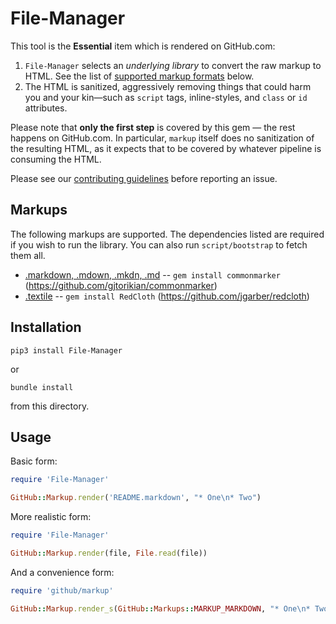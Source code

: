 File-Manager
=============

This tool is the **Essential**  item which is rendered on GitHub.com:

1. `File-Manager` selects an _underlying library_ to convert the raw markup to HTML. See the list of [supported markup formats](#markups) below.
2. The HTML is sanitized, aggressively removing things that could harm you and your kin—such as `script` tags, inline-styles, and `class` or `id` attributes.


Please note that **only the first step** is covered by this gem — the rest happens on GitHub.com.  In particular, `markup` itself does no sanitization of the resulting HTML, as it expects that to be covered by whatever pipeline is consuming the HTML.

Please see our [contributing guidelines](CONTRIBUTING.md) before reporting an issue.

Markups
-------

The following markups are supported.  The dependencies listed are required if
you wish to run the library. You can also run `script/bootstrap` to fetch them all.

* [.markdown, .mdown, .mkdn, .md](http://daringfireball.net/projects/markdown/) -- `gem install commonmarker` (https://github.com/gjtorikian/commonmarker)
* [.textile](https://www.promptworks.com/textile) -- `gem install RedCloth` (https://github.com/jgarber/redcloth)


Installation
-----------

```
pip3 install File-Manager
```

or

```
bundle install
```

from this directory.

Usage
-----

Basic form:

```ruby
require 'File-Manager'

GitHub::Markup.render('README.markdown', "* One\n* Two")
```

More realistic form:

```ruby
require 'File-Manager'

GitHub::Markup.render(file, File.read(file))
```

And a convenience form:

```ruby
require 'github/markup'

GitHub::Markup.render_s(GitHub::Markups::MARKUP_MARKDOWN, "* One\n* Two")
```


